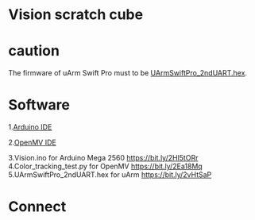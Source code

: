 # Vision scratch cube
# caution
The firmware of uArm Swift Pro must  to be  [UArmSwiftPro_2ndUART.hex](http://download.ufactory.cc/developer/swift/uArm_Swift_Pro_2nd_uart_Firmware_20180724.zip).
# Software
1.[Arduino IDE](www.arduino.cc)

2.[OpenMV IDE](www.openmv.io)

3.Vision.ino for Arduino Mega 2560 https://bit.ly/2Hl5tORr
4.Color_tracking_test.py for OpenMV 
https://bit.ly/2Ea18Mq
5.UArmSwiftPro_2ndUART.hex for uArm
https://bit.ly/2vHtSaP

# Connect
